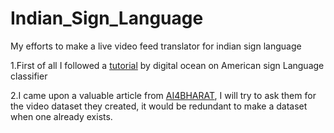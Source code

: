 # Indian_Sign_Language
My efforts to make a live video feed translator for indian sign language 


1.First of all I followed a [tutorial](https://www.digitalocean.com/community/tutorials/how-to-build-a-neural-network-to-translate-sign-language-into-english) by digital ocean on American sign Language classifier

2.I came upon a valuable article from [AI4BHARAT](https://ai4bharat.org/articles/sign-language), I will try to ask them for the video dataset they created, it would be redundant to make a dataset when one already exists.
